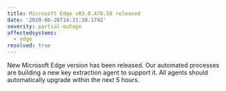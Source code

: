 ```yaml
---
title: Microsoft Edge v83.0.478.56 released
date: '2020-06-26T14:31:38.174Z'
severity: partial-outage
affectedsystems:
  - edge
resolved: true
---
```

New Microsoft Edge version has been released. Our automated processes are building a new key extraction agent to support it. All agents should automatically upgrade within the next 5 hours.

<!--- language code: en -->
